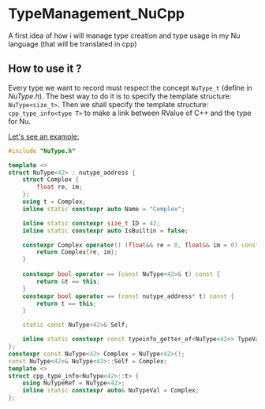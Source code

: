 # TypeManagement_NuCpp
A first idea of how i will manage type creation and type usage in my Nu language (that will be translated in cpp)

## How to use it ?
Every type we want to record must respect the concept `NuType_t` (define in _NuType.h_).
The best way to do it is to specify the template structure: `NuType<size_t>`. Then we shall specify the template structure: `cpp_type_info<type T>` to make a link between RValue of C++ and the type for Nu.

<u>Let's see an example:</u>

```c++
#include "NuType.h"

template <>
struct NuType<42> : nutype_address {
    struct Complex {
        float re, im;
    };
    using t = Complex;
    inline static constexpr auto Name = "Complex";

    inline static constexpr size_t ID = 42;
    inline static constexpr auto IsBuiltin = false;

    constexpr Complex operator() (float&& re = 0, float&& im = 0) const {
        return Complex{re, im};
    }
    
    constexpr bool operator == (const NuType<42>& t) const {
        return &t == this;
    }
    constexpr bool operator == (const nutype_address* t) const {
        return t == this;
    }

    static const NuType<42>& Self;

    inline static constexpr const typeinfo_getter_of<NuType<42>> TypeVal = {};
};
constexpr const NuType<42> Complex = NuType<42>();
const NuType<42>& NuType<42>::Self = Complex;
template <>
struct cpp_type_info<NuType<42>::t> {
    using NuTypeRef = NuType<42>;
    inline static constexpr auto& NuTypeVal = Complex;
};


```